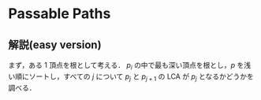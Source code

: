 # Passable Paths

## 解説(easy version)

まず，ある $1$ 頂点を根として考える． $p_i$ の中で最も深い頂点を根とし，$p$ を浅い順にソートし，すべての $j$ について $p_j$ と $p_{j + 1}$ の LCA が $p_j$ となるかどうかを調べる．
